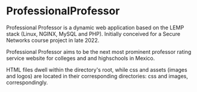 # ProfessionalProfessor

Professional Professor is a dynamic web application based on the LEMP stack (Linux, NGINX, MySQL and PHP). Initially conceived for a Secure Networks course project in 
late 2022.

Professional Professor aims to be the next most prominent professor rating service website for colleges and and highschools in Mexico. 

HTML files dwell within the directory's root, while css and assets (images and logos) are located in their corresponding directories: css and images, correspondingly.
